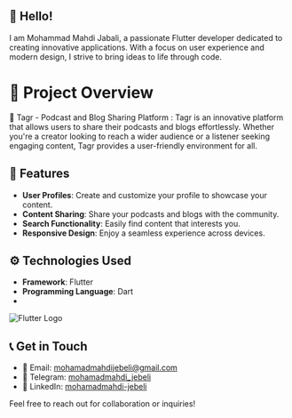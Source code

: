 ## 👋 Hello!
I am Mohammad Mahdi Jabali, a passionate Flutter developer dedicated to creating innovative applications. With a focus on user experience and modern design, I strive to bring ideas to life through code.

# 📜 Project Overview
🌟 Tagr - Podcast and Blog Sharing Platform :
Tagr is an innovative platform that allows users to share their podcasts and blogs effortlessly. Whether you're a creator looking to reach a wider audience or a listener seeking engaging content, Tagr provides a user-friendly environment for all.

## 🚀 Features
- **User Profiles**: Create and customize your profile to showcase your content.
- **Content Sharing**: Share your podcasts and blogs with the community.
- **Search Functionality**: Easily find content that interests you.
- **Responsive Design**: Enjoy a seamless experience across devices.

## ⚙️ Technologies Used
- **Framework**: Flutter
- **Programming Language**: Dart
- 
![Flutter Logo](![image]https://cdn-images-1.medium.com/max/1200/1*5-aoK8IBmXve5whBQM90GA.png)


## 📞 Get in Touch
- 📧 Email: [mohamadmahdijebeli@gmail.com](mailto:mohamadmahdijebeli@gmail.com)
- 💬 Telegram: [mohamadmahdi_jebeli](https://t.me/mohamadmahdi_jebeli)
- 💼 LinkedIn: [mohamadmahdi-jebeli](https://www.linkedin.com/in/mohamadmahdi-jebeli)

Feel free to reach out for collaboration or inquiries!
